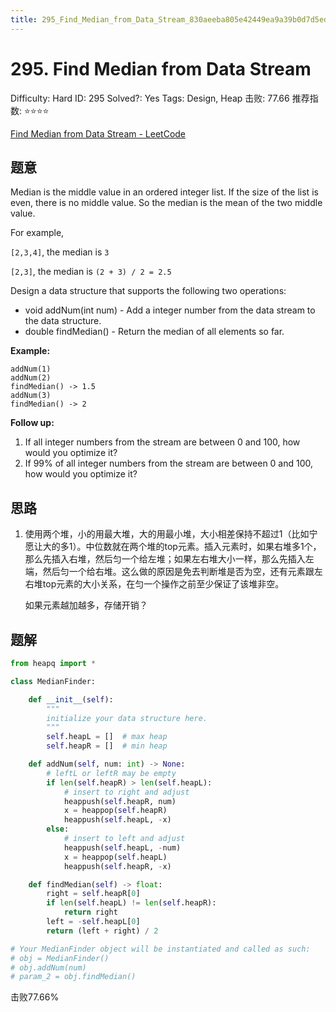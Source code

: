 ```yaml
---
title: 295_Find_Median_from_Data_Stream_830aeeba805e42449ea9a39b0d7d5edd
---
```


# 295. Find Median from Data Stream

Difficulty: Hard
ID: 295
Solved?: Yes
Tags: Design, Heap
击败: 77.66
推荐指数: ⭐⭐⭐⭐

[Find Median from Data Stream - LeetCode](https://leetcode.com/problems/find-median-from-data-stream/)

## 题意

Median is the middle value in an ordered integer list. If the size of the list is even, there is no middle value. So the median is the mean of the two middle value.

For example,

`[2,3,4]`, the median is `3`

`[2,3]`, the median is `(2 + 3) / 2 = 2.5`

Design a data structure that supports the following two operations:

- void addNum(int num) - Add a integer number from the data stream to the data structure.
- double findMedian() - Return the median of all elements so far.

**Example:**

```
addNum(1)
addNum(2)
findMedian() -> 1.5
addNum(3) 
findMedian() -> 2

```

**Follow up:**

1. If all integer numbers from the stream are between 0 and 100, how would you optimize it?
2. If 99% of all integer numbers from the stream are between 0 and 100, how would you optimize it?

## 思路

1. 使用两个堆，小的用最大堆，大的用最小堆，大小相差保持不超过1（比如宁愿让大的多1）。中位数就在两个堆的top元素。插入元素时，如果右堆多1个，那么先插入右堆，然后匀一个给左堆；如果左右堆大小一样，那么先插入左端，然后匀一个给右堆。这么做的原因是免去判断堆是否为空，还有元素跟左右堆top元素的大小关系，在匀一个操作之前至少保证了该堆非空。
    
    如果元素越加越多，存储开销？
    

## 题解

```python
from heapq import *

class MedianFinder:

    def __init__(self):
        """
        initialize your data structure here.
        """
        self.heapL = []  # max heap
        self.heapR = []  # min heap

    def addNum(self, num: int) -> None:
        # leftL or leftR may be empty
        if len(self.heapR) > len(self.heapL):
            # insert to right and adjust
            heappush(self.heapR, num)
            x = heappop(self.heapR)
            heappush(self.heapL, -x)
        else:
            # insert to left and adjust
            heappush(self.heapL, -num)
            x = heappop(self.heapL)
            heappush(self.heapR, -x)

    def findMedian(self) -> float:
        right = self.heapR[0]
        if len(self.heapL) != len(self.heapR):
            return right
        left = -self.heapL[0]
        return (left + right) / 2

# Your MedianFinder object will be instantiated and called as such:
# obj = MedianFinder()
# obj.addNum(num)
# param_2 = obj.findMedian()
```

击败77.66%